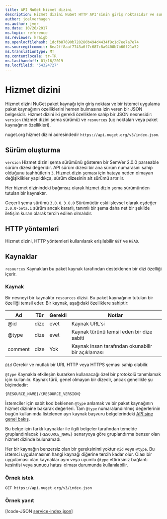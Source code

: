 ```yaml
---
title: API NuGet hizmet dizini
description: Hizmet dizini NuGet HTTP API'sinin giriş noktasıdır ve sunucu yeteneklerini numaralandırır.
author: joelverhagen
ms.author: jver
ms.date: 10/26/2017
ms.topic: reference
ms.reviewer: kraigb
ms.openlocfilehash: 1dcfb87690b728280b494d4434f9c1d7ee7a7e74
ms.sourcegitcommit: 6ea2ff8aaf7743a6f7c687c8a9400b7b60f21a52
ms.translationtype: MT
ms.contentlocale: tr-TR
ms.lasthandoff: 01/16/2019
ms.locfileid: "54324727"
---
```

# <a name="service-index"></a>Hizmet dizini

Hizmet dizini NuGet paket kaynağı için giriş noktası ve bir istemci uygulama paket kaynağının özelliklerini hemen bulmasına izin veren bir JSON belgesidir. Hizmet dizini iki gerekli özelliklere sahip bir JSON nesnesidir: `version` (hizmet dizini şema sürümü) ve `resources` (uç noktaları veya paket kaynağının özellikleri).

nuget.org hizmet dizini adresindedir `https://api.nuget.org/v3/index.json`.

## <a name="versioning"></a>Sürüm oluşturma

`version` Hizmet dizini şema sürümünü gösteren bir SemVer 2.0.0 parseable sürüm dizesi değeridir. API sürüm dizesi bir ana sürüm numarasını sahip olduğunu taahhütlerin `3`. Hizmet dizin şeması için hataya neden olmayan değişiklikler yapıldıkça, sürüm dizesinin alt sürümü artırılır.

Her hizmet dizinindeki bağımsız olarak hizmet dizin şema sürümünden tutulan bir kaynaktır.

Geçerli şema sürümü `3.0.0`. `3.0.0` Sürümüdür eski işlevsel olarak eşdeğer `3.0.0-beta.1` sürüm ancak kararlı, tanımlı bir şema daha net bir şekilde iletişim kuran olarak tercih edilen olmalıdır.

## <a name="http-methods"></a>HTTP yöntemleri

Hizmet dizini, HTTP yöntemleri kullanılarak erişilebilir `GET` ve `HEAD`.

## <a name="resources"></a>Kaynaklar

`resources` Kaynakları bu paket kaynak tarafından desteklenen bir dizi özelliği içerir.

### <a name="resource"></a>Kaynak

Bir nesneyi bir kaynaktır `resources` dizisi. Bu paket kaynağının tutulan bir özelliği temsil eder. Bir kaynak, aşağıdaki özelliklere sahiptir:

Ad          | Tür   | Gerekli | Notlar
------------- | ------ | -------- | -----
@id           | dize | evet      | Kaynak URL'si
@type         | dize | evet      | Kaynak türünü temsil eden bir dize sabiti
comment       | dize | Yok       | Kaynak insan tarafından okunabilir bir açıklaması

`@id` Gerekir ve mutlak bir URL HTTP veya HTTPS şeması sahip olabilir.

`@type` Kaynakla etkileşim kurarken kullanacağı özel bir protokolü tanımlamak için kullanılır. Kaynak türü, genel olmayan bir dizedir, ancak genellikle şu biçimdedir:

    {RESOURCE_NAME}/{RESOURCE_VERSION}

İstemciler için sabit kod beklenen `@type` anlamak ve bir paket kaynağının hizmet dizinine bakarak değerleri. Tam `@type` numaralandırılmış değerlerinin bugün kullanımda listelenen ayrı kaynak başvuru belgelerindeki [API'sine genel bakış](overview.md#resources-and-schema).

Bu belge için farklı kaynaklar ile ilgili belgeler tarafından temelde gruplandırılacak `{RESOURCE_NAME}` senaryoya göre gruplandırma benzer olan hizmet dizinde bulunamadı. 

Her bir kaynağın benzersiz olan bir gereksinimi yoktur `@id` veya `@type`. Bu istemci uygulamasının hangi kaynağı diğerine tercih kadar olur. Olası bir uygulaması olan kaynaklar aynı veya uyumlu `@type` ettirirsiniz bağlantı kesintisi veya sunucu hatası olması durumunda kullanılabilir.

### <a name="sample-request"></a>Örnek istek

    GET https://api.nuget.org/v3/index.json

### <a name="sample-response"></a>Örnek yanıt

[!code-JSON [service-index.json](./_data/service-index.json)]
